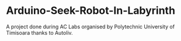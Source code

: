 # Arduino-Seek-Robot-In-Labyrinth
A project done during AC Labs organised by Polytechnic University of Timisoara thanks to Autoliv. 



